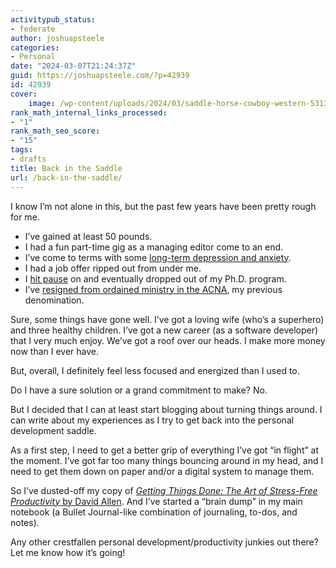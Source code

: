 ```yaml
---
activitypub_status:
- federate
author: joshuapsteele
categories:
- Personal
date: "2024-03-07T21:24:37Z"
guid: https://joshuapsteele.com/?p=42939
id: 42939
cover:
    image: /wp-content/uploads/2024/03/saddle-horse-cowboy-western-53136-1568x1045.jpeg
rank_math_internal_links_processed:
- "1"
rank_math_seo_score:
- "15"
tags:
- drafts
title: Back in the Saddle
url: /back-in-the-saddle/
---
```


I know I’m not alone in this, but the past few years have been pretty rough for me.

- I’ve gained at least 50 pounds.
- I had a fun part-time gig as a managing editor come to an end.
- I’ve come to terms with some [long-term depression and anxiety](https://joshuapsteele.com/its-time-to-get-some-help/).
- I had a job offer ripped out from under me.
- I [hit pause](https://joshuapsteele.com/its-official-im-hitting-pause-on-my-ph-d-for-a-year/) on and eventually dropped out of my Ph.D. program.
- I’ve [resigned from ordained ministry in the ACNA](https://joshuapsteele.com/im-resigning-from-ordained-ministry-in-the-anglican-church-in-north-america/), my previous denomination.

Sure, some things have gone well. I’ve got a loving wife (who’s a superhero) and three healthy children. I’ve got a new career (as a software developer) that I very much enjoy. We’ve got a roof over our heads. I make more money now than I ever have.

But, overall, I definitely feel less focused and energized than I used to.

Do I have a sure solution or a grand commitment to make? No.

But I decided that I can at least start blogging about turning things around. I can write about my experiences as I try to get back into the personal development saddle.

As a first step, I need to get a better grip of everything I’ve got “in flight” at the moment. I’ve got far too many things bouncing around in my head, and I need to get them down on paper and/or a digital system to manage them.

So I’ve dusted-off my copy of [*Getting Things Done: The Art of Stress-Free Productivity* by David Allen](https://amzn.to/3wJO5iZ). And I’ve started a “brain dump” in my main notebook (a Bullet Journal-like combination of journaling, to-dos, and notes).

Any other crestfallen personal development/productivity junkies out there? Let me know how it’s going!
